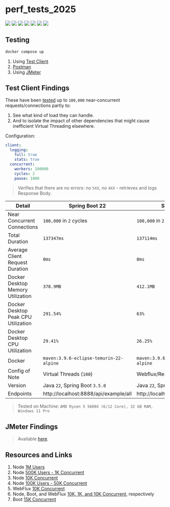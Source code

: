 # perf_tests_2025

[![](https://img.shields.io/badge/Spring%20Boot-3.5.0-green.svg)](https://spring.io/projects/spring-boot)
[![](https://img.shields.io/badge/Spring%20Boot-4.0.0M3-green.svg)](https://spring.io/projects/spring-boot)
[![](https://img.shields.io/badge/Maven-3.8.6-white.svg)](https://maven.apache.org/download.cgi)
[![](https://img.shields.io/badge/Node.js-23.11.1-yellowgreen.svg)](https://nodejs.org/en/) 
[![](https://img.shields.io/badge/FastAPI-0.115.12-yellow.svg)](https://fastapi.tiangolo.com/) 
[![](https://img.shields.io/badge/Golang-1.24.0-lightblue.svg)](https://go.dev/) 
[![](https://img.shields.io/badge/Docker-blue.svg)](https://www.docker.com/) 

## Testing

```bash
docker compose up
```

1. Using [Test Client](https://github.com/Thoughtscript/test_client)
2. [Postman](https://www.postman.com/)
3. Using [JMeter](https://jmeter.apache.org/)

## Test Client Findings

These have been [tested](https://github.com/Thoughtscript/test_client) up to `100,000` near-concurrent requests/connections partly to:
1. See what kind of load they can handle.
2. And to isolate the impact of other dependencies that might cause inefficient Virtual Threading elsewhere.

Configuration:
```yaml
client:
  logging:
    full: true
    stats: true
  concurrent:
    workers: 100000
    cycles: 2
    pause: 1000
```

> Verifies that there are no errors: no `5XX`, no `4XX` - retrieves and logs Response Body.

| Detail  | Spring Boot 22 | Spring WebFlux | Node.js | FastAPI | Go | Spring Boot 24 |
| ---  | --- | --- | --- | --- | --- | --- |
| Near Concurrent Connections  | `100,000` in `2` cycles | `100,000` in `2` cycles |  `100,000` in `2` cycles | `100,000` in `2` cycles |  `100,000` in `2` cycles | `100,000` in `2` cycles |
| Total Duration | `137347ms`  |  `137114ms` | `131182ms` | `145531ms` | `113625ms` | `146942ms` |
| Average Client Request Duration | `0ms` | `0ms` | `0ms` | `0ms` | `0ms` | `0ms` |
| Docker Desktop Memory Utilization | `378.9MB` | `412.1MB` | `224.4MB` | `273.1MB` | `135.5MB ` | `473.3MB` |
| Docker Desktop Peak CPU Utilization  | `291.54%` | `63%` | `25.83%` | `28.6%`| `20%` | `31.13%` |
| Docker Desktop CPU Utilization  | `29.41%` | `26.25%` |  `27.43%` | `27.14%` | `19.84%` | `28.9%` | 
| Docker  | `maven:3.9.6-eclipse-temurin-22-alpine` | `maven:3.9.6-eclipse-temurin-22-alpine` | `node:23.11.1` | `python:3.12.3` | `golang:1.24.0` | `maven:3.9.6-eclipse-temurin-22-alpine` |
| Config of Note  | Virtual Threads (`100`) | Webflux/Reactor Threads (`5-10`) |  HTTPS Fork Cluster (`8`), SSL | Uvicorn Workers (`8`) | Go Routines/Channels, SSL | Virtual Threads (`100`) 
| Version | Java `22`, Spring Boot `3.5.0` | Java `22`, Spring Boot `3.5.0` | Node `23.11.1` | Python `3.12.3`, fastapi `0.115.12` | Go `1.24.0` |  Java `24`, Spring Boot `4.0.0M3` |
| Endpoints | http://localhost:8888/api/example/all | http://localhost:7777/api/example/all | https://localhost:8787/api/example/all | http://localhost:6767/api/example/all | https://localhost:9999/api/example/all | http://localhost:8989/api/example/all |

> Tested on Machine: `AMD Ryzen 5 5600X (6/12 Core), 32 GB RAM, Windows 11 Pro`

## JMeter Findings

> Available [here](./_jmeter/).

## Resources and Links

1. Node [1M Users](https://noncodersuccess.medium.com/how-id-scale-a-website-to-1-million-users-with-node-js-examples-53fb58c22302)
2. Node [500K Users - 1K Concurrent](https://medium.com/unboxd/how-i-built-an-app-with-500-000-users-in-5-days-on-a-100-server-77deeb238e83)
3. Node [10K Concurrent](https://www.metabrew.com/article/a-million-user-comet-application-with-mochiweb-part-1)
4. Node [100K Users - 50K Concurrent](https://blog.devgenius.io/how-a-failed-startup-led-me-to-master-node-js-design-patterns-c9dd88e46afe)
5. WebFlux [10K Concurrent](https://aabir-hassan.medium.com/demystifying-spring-webflux-the-event-loop-threading-models-and-schedulers-part-1-7d2711d2f60e)
6. Node, Boot, and WebFlux [10K, 1K, and 10K Concurrent](https://www.brilworks.com/blog/node-js-vs-spring-boot/), respectively
7. Boot [15K Concurrent](https://haril.dev/en/blog/2023/11/10/Spring-MVC-Traffic-Testing)